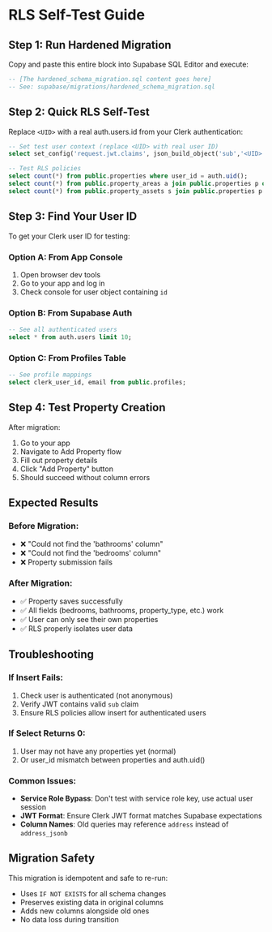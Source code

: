 # RLS Self-Test Guide

## Step 1: Run Hardened Migration

Copy and paste this entire block into Supabase SQL Editor and execute:

```sql
-- [The hardened_schema_migration.sql content goes here]
-- See: supabase/migrations/hardened_schema_migration.sql
```

## Step 2: Quick RLS Self-Test

Replace `<UID>` with a real auth.users.id from your Clerk authentication:

```sql
-- Set test user context (replace <UID> with real user ID)
select set_config('request.jwt.claims', json_build_object('sub','<UID>')::text, true);

-- Test RLS policies
select count(*) from public.properties where user_id = auth.uid();
select count(*) from public.property_areas a join public.properties p on p.id=a.property_id and p.user_id=auth.uid();
select count(*) from public.property_assets s join public.properties p on p.id=s.property_id and p.user_id=auth.uid();
```

## Step 3: Find Your User ID

To get your Clerk user ID for testing:

### Option A: From App Console
1. Open browser dev tools
2. Go to your app and log in
3. Check console for user object containing `id`

### Option B: From Supabase Auth
```sql
-- See all authenticated users
select * from auth.users limit 10;
```

### Option C: From Profiles Table
```sql
-- See profile mappings
select clerk_user_id, email from public.profiles;
```

## Step 4: Test Property Creation

After migration:
1. Go to your app
2. Navigate to Add Property flow
3. Fill out property details
4. Click "Add Property" button
5. Should succeed without column errors

## Expected Results

### Before Migration:
- ❌ "Could not find the 'bathrooms' column"
- ❌ "Could not find the 'bedrooms' column" 
- ❌ Property submission fails

### After Migration:
- ✅ Property saves successfully
- ✅ All fields (bedrooms, bathrooms, property_type, etc.) work
- ✅ User can only see their own properties
- ✅ RLS properly isolates user data

## Troubleshooting

### If Insert Fails:
1. Check user is authenticated (not anonymous)
2. Verify JWT contains valid `sub` claim
3. Ensure RLS policies allow insert for authenticated users

### If Select Returns 0:
1. User may not have any properties yet (normal)
2. Or user_id mismatch between properties and auth.uid()

### Common Issues:
- **Service Role Bypass**: Don't test with service role key, use actual user session
- **JWT Format**: Ensure Clerk JWT format matches Supabase expectations
- **Column Names**: Old queries may reference `address` instead of `address_jsonb`

## Migration Safety

This migration is idempotent and safe to re-run:
- Uses `IF NOT EXISTS` for all schema changes
- Preserves existing data in original columns
- Adds new columns alongside old ones
- No data loss during transition